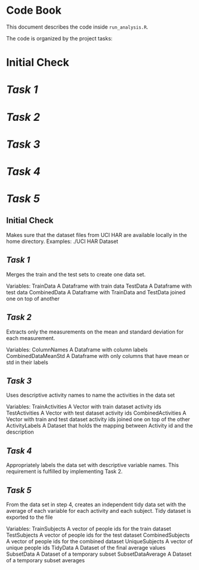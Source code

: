 # Code Book

This document describes the code inside `run_analysis.R`.

The code is organized by the project tasks:
# Initial Check
# _____Task 1_____
# _____Task 2_____
# _____Task 3_____
# _____Task 4_____
# _____Task 5_____

## Initial Check
Makes sure that the dataset files from UCI HAR are available locally in the home directory. 
Examples: ./UCI HAR Dataset

## _____Task 1_____
Merges the train and the test sets to create one data set.

Variables:
	TrainData	A Dataframe with train data
	TestData	A Dataframe with test data
	CombinedData	A Dataframe with TrainData and TestData joined one on top of another

## _____Task 2_____
Extracts only the measurements on the mean and standard deviation for each measurement. 

Variables:
	ColumnNames	A Dataframe with column labels
	CombinedDataMeanStd	A Dataframe with only columns that have mean or std in their labels
	
## _____Task 3_____
Uses descriptive activity names to name the activities in the data set

Variables:
	TrainActivities	A Vector with train dataset activity ids
	TestActivities	A Vector with test dataset activity ids
	CombinedActivities A Vector with train and test dataset activity ids joined one on top of the other
	ActivityLabels	A Dataset that holds the mapping between Activity id and the description

## _____Task 4_____
Appropriately labels the data set with descriptive variable names. 
This requirement is fulfilled by implementing Task 2.

## _____Task 5_____
From the data set in step 4, creates an independent tidy data set with the average 
of each variable for each activity and each subject. Tidy dataset is exported to the file

Variables:
	TrainSubjects	A vector of people ids for the train dataset
	TestSubjects	A vector of people ids for the test dataset
	CombinedSubjects	A vector of people ids for the combined dataset
	UniqueSubjects	A vector of unique people ids 
	TidyData	A Dataset of the final average values
	SubsetData	A Dataset of a temporary subset
	SubsetDataAverage A Dataset of a temporary subset averages
	
